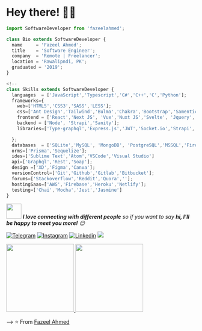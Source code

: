 <!-- Greeting -->
# Hey there! :wave::smiley:


```js
import SoftwareDeveloper from 'fazeelahmed';

class Bio extends SoftwareDeveloper {
  name     = 'Fazeel Ahmed';
  title    = 'Software Engineer';
  company  = 'Remote | Freelancer';
  location = 'Rawalipndi, PK';
  graduated = '2019';
}

<!--
class Skills extends SoftwareDeveloper {
  languages  = ['JavaScript','Typescript','C#','C++','C','Python'];
  frameworks={
    web=['HTML5','CSS3','SASS','LESS'];
    css=['Ant Design','Tailwind','Bulma','Chakra','Bootstrap','Samentic UI'];
    frontend = ['React','Next JS', 'Vue','Nuxt JS','Svelte', 'Jquery','Alpine JS','Gatsby'];  
    backend = ['Node', 'Strapi','Sanity'];
    libraries=['Type-graphql','Express.js','JWT','Socket.io','Strapi','React Router','Redux','Apollo-GraphQL','Vuetify','jQuery','Solidity'];

  };
  databases  = ['SQLite','MySQL', 'MongoDB', 'PostgreSQL','MSSQL','Firebase','AmazonDynamoDB'];
  orms=['Prisma','Sequelize'];
  ides=['Sublime Text','Atom','VSCode','Visual Studio']
  api=['Graphql','Rest','Soap'];
  design =['XD','Figma','Canva'];
  versionControl=['Git','Github','Gitlab','Bitbucket'];
  forums=['Stackoverflow','Reddit','Quora',''];
  hostingSaas=['AWS','Firebase','Heroku','Netlify'];
  testing=['Chai','Mocha','Jest','Jasmine']
}
```

<img src="https://media.giphy.com/media/LnQjpWaON8nhr21vNW/giphy.gif" width="40"> <em><b>I love connecting with different people</b> so if you want to say <b>hi, I'll be happy to meet you more!</b> :blush:</em>


[![Telegram](https://img.shields.io/badge/-@thefazeelqureshi-blue?style=flat&logo=Telegram&logoColor=white)](https://t.me/thefazeelqureshi)
[![Instagram](https://img.shields.io/badge/-thefazeelqureshi-c13584?style=flat&labelColor=c13584&logo=instagram&logoColor=white)](https://www.instagram.com/thefazeelqureshi)
[![Linkedin](https://img.shields.io/badge/-thefazeelqureshi-blue?style=flat&logo=Linkedin&logoColor=white)](https://www.linkedin.com/in/thefazeelqureshi)
![](https://komarev.com/ghpvc/?username=thefazeelqureshi&style=flat)

<!-- Profile View Count -->
<a href="https://github.com/thefazeelqureshi">
  <img height="180em" src="https://github-readme-stats.vercel.app/api?username=thefazeelqureshi&theme=buefy&show_icons=true&count_private=true" />
  <img height="180em" src="https://github-readme-stats.vercel.app/api/top-langs/?username=thefazeelqureshi&theme=buefy&layout=compact&count_private=true" />
</a>

<br/>

-->
⭐️ From [Fazeel Ahmed](https://github.com/thefazeelqureshi)
